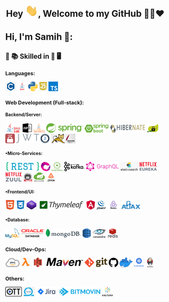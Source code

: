 
<h1 align="center">Hey <img src="https://raw.githubusercontent.com/zouidi/zouidi/main/Hi.gif" width="40px" />, Welcome to my GitHub 👨‍💻❤️</h1>
  


# Hi, I'm Samih 👋:


## :open_book: :books: Skilled in :closed_book: :desktop_computer:


### Languages:
<code><img src="https://raw.githubusercontent.com/zouidi/zouidi/main/img/pl/c.png" height="30"></code>
<code><img src="https://raw.githubusercontent.com/zouidi/zouidi/main/img/pl/java.png" height="30"></code>
<code><img src="https://raw.githubusercontent.com/zouidi/zouidi/main/img/pl/python.png" height="30"></code>
<code><img src="https://raw.githubusercontent.com/zouidi/zouidi/main/img/pl/js.png" height="30"></code>
<code><img src="https://raw.githubusercontent.com/zouidi/zouidi/main/img/pl/ts.png" height="30"></code>

### Web Development (Full-stack):

#### Backend/Server:
<code><img src="https://raw.githubusercontent.com/zouidi/zouidi/main/img/web/backend/j2ee.png" height="30"></code>
<code><img src="https://raw.githubusercontent.com/zouidi/zouidi/main/img/web/backend/jsp.png" height="30"></code>
<code><img src="https://raw.githubusercontent.com/zouidi/zouidi/main/img/web/backend/servlet.png" height="30"></code>
<code><img src="https://raw.githubusercontent.com/zouidi/zouidi/main/img/web/backend/spring-1.png" height="30"></code>
<code><img src="https://raw.githubusercontent.com/zouidi/zouidi/main/img/web/backend/spring-boot.png" height="30"></code>
<code><img src="https://raw.githubusercontent.com/zouidi/zouidi/main/img/web/backend/hibernate.jpeg" height="30"></code>
<code><img src="https://raw.githubusercontent.com/zouidi/zouidi/main/img/web/security/security.png" height="30"></code>
<code><img src="https://raw.githubusercontent.com/zouidi/zouidi/main/img/web/security/ldap.png" height="30"></code>
<code><img src="https://raw.githubusercontent.com/zouidi/zouidi/main/img/web/security/jwt.png" height="30"></code>
<code><img src="https://raw.githubusercontent.com/zouidi/zouidi/main/img/web/security/oauth.png" height="30"></code>
<code><img src="https://raw.githubusercontent.com/zouidi/zouidi/main/img/web/backend/tomcat.jpg" height="30"></code>

#### •Micro-Services:
<code><img src="https://raw.githubusercontent.com/zouidi/zouidi/main/img/web/ms/rest.png" height="30"></code>
<code><img src="https://raw.githubusercontent.com/zouidi/zouidi/main/img/web/ms/rx.png" height="30"></code>
<code><img src="https://raw.githubusercontent.com/zouidi/zouidi/main/img/web/ms/webflux.jpg" height="30"></code>
<code><img src="https://raw.githubusercontent.com/zouidi/zouidi/main/img/web/ms/kafka.png" height="30"></code>
<code><img src="https://raw.githubusercontent.com/zouidi/zouidi/main/img/web/ms/graphql.png" height="30"></code>
<code><img src="https://raw.githubusercontent.com/zouidi/zouidi/main/img/web/ms/elastic.png" height="30"></code>
<code><img src="https://raw.githubusercontent.com/zouidi/zouidi/main/img/web/ms/eureka.png" height="30"></code>
<code><img src="https://raw.githubusercontent.com/zouidi/zouidi/main/img/web/ms/zuul.png" height="30"></code>
<code><img src="https://raw.githubusercontent.com/zouidi/zouidi/main/img/web/ms/hystrix.jpg" height="30"></code>
<code><img src="https://raw.githubusercontent.com/zouidi/zouidi/main/img/web/ms/seluth.png" height="30"></code>
<code><img src="https://raw.githubusercontent.com/zouidi/zouidi/main/img/web/ms/zipkin.png" height="30"></code>

#### •Frontend/UI:
<code><img src="https://raw.githubusercontent.com/zouidi/zouidi/main/img/web/ui/html.png" height="30"></code>
<code><img src="https://raw.githubusercontent.com/zouidi/zouidi/main/img/web/ui/css.png" height="30"></code>
<code><img src="https://raw.githubusercontent.com/zouidi/zouidi/main/img/web/ui/bt.jpg" height="30"></code>
<code><img src="https://raw.githubusercontent.com/zouidi/zouidi/main/img/web/ui/thymeleaf.png" height="30"></code>
<code><img src="https://raw.githubusercontent.com/zouidi/zouidi/main/img/web/ui/angular.jpg" height="30"></code>
<code><img src="https://raw.githubusercontent.com/zouidi/zouidi/main/img/web/ui/jq.jpg" height="30"></code>
<code><img src="https://raw.githubusercontent.com/zouidi/zouidi/main/img/web/ui/redux.png" height="30"></code>
<code><img src="https://raw.githubusercontent.com/zouidi/zouidi/main/img/web/ui/ajax.png" height="30"></code>

#### •Database:
<code><img src="https://raw.githubusercontent.com/zouidi/zouidi/main/img/db/mysql1.png" height="30"></code>
<code><img src="https://raw.githubusercontent.com/zouidi/zouidi/main/img/db/oracle.png" height="30"></code>
<code><img src="https://raw.githubusercontent.com/zouidi/zouidi/main/img/db/mongo.png" height="30"></code>
<code><img src="https://raw.githubusercontent.com/zouidi/zouidi/main/img/db/dy.png" height="30"></code>
<code><img src="https://raw.githubusercontent.com/zouidi/zouidi/main/img/db/cas.png" height="30"></code>
<code><img src="https://raw.githubusercontent.com/zouidi/zouidi/main/img/db/redis.png" height="30"></code>

### Cloud/Dev-Ops:
<code><img src="https://raw.githubusercontent.com/zouidi/zouidi/main/img/cloud/aws.png" height="30"></code>
<code><img src="https://raw.githubusercontent.com/zouidi/zouidi/main/img/cloud/lambda.png" height="30"></code>
<code><img src="https://raw.githubusercontent.com/zouidi/zouidi/main/img/cloud/s3.png" height="30"></code>
<code><img src="https://raw.githubusercontent.com/zouidi/zouidi/main/img/cloud/maven.png" height="30"></code>
<code><img src="https://raw.githubusercontent.com/zouidi/zouidi/main/img/cloud/git.png" height="30"></code>
<code><img src="https://raw.githubusercontent.com/zouidi/zouidi/main/img/cloud/github.png" height="30"></code>
<code><img src="https://raw.githubusercontent.com/zouidi/zouidi/main/img/cloud/docker.png" height="30"></code>
<code><img src="https://raw.githubusercontent.com/zouidi/zouidi/main/img/cloud/ku.jpg" height="30"></code>
<code><img src="https://raw.githubusercontent.com/zouidi/zouidi/main/img/cloud/jenkins.jpg" height="30"></code>

### Others:
<code><img src="https://raw.githubusercontent.com/zouidi/zouidi/main/img/other/ott.png" height="30"></code>
<code><img src="https://raw.githubusercontent.com/zouidi/zouidi/main/img/other/agile.jpg" height="30"></code>
<code><img src="https://raw.githubusercontent.com/zouidi/zouidi/main/img/other/jira.png" height="30"></code>
<code><img src="https://raw.githubusercontent.com/zouidi/zouidi/main/img/other/bitmovin.png" height="30"></code>
<code><img src="https://raw.githubusercontent.com/zouidi/zouidi/main/img/other/kaltura.png" height="30"></code>

